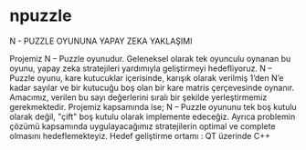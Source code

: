 # npuzzle
N - PUZZLE OYUNUNA YAPAY ZEKA YAKLAŞIMI

Projemiz N – Puzzle oyunudur. 
Geleneksel olarak tek oyunculu oynanan bu oyunu, yapay zeka stratejileri yardımıyla geliştirmeyi hedefliyoruz.
N – Puzzle oyunu, kare kutucuklar içerisinde, karışık olarak verilmiş 1’den N’e kadar sayılar ve bir kutucuğu boş olan bir kare matris çerçevesinde oynanır.
Amacımız, verilen bu sayı değerlerini sıralı bir şekilde yerleştirmemiz gerekmektedir. 
Projemiz kapsamında ise; N – Puzzle oyununu tek boş kutulu olarak değil, "çift" boş kutulu olarak implemente edeceğiz.
Ayrıca problemin çözümü kapsamında uygulayacağımız stratejilerin optimal ve complete olmasını hedeflemekteyiz. 
Hedef geliştirme ortamı : QT üzerinde C++ 
